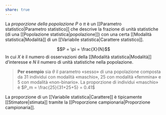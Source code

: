 ```yaml
---
share: true
---
```


La *proporzione della popolazione* $P$ o $\pi$ è un [[Parametro statistico|Parametro statistico]] che descrive la frazione di unità statistiche (di una [[Popolazione statistica|popolazione]]) con una certa [[Modalità statistica|Modalità]] di un [[Variabile statistica|Carattere statistico]].

$$P = \pi = \frac{X}{N}$$
In cui $X$ è il numero di osservazioni della [[Modalità statistica|Modalità]] d’interesse e $N$ il numero di unità statistiche nella popolazione.

> **Per esempio** sia $\theta$ il parametro «sesso» di una popolazione composta da 31 individui con modalità «maschio», 25 con modalità «femmina» e 5 con modalità «non-binario». La proporzione di individui «maschio» è $P_m = \frac{25}{31+25+5} = 0.41$

La proporzione di un [[Variabile statistica|Carattere]] è tipicamente [[Stimatore|stimata]] tramite la [[Proporzione campionaria|Proporzione campionaria]].